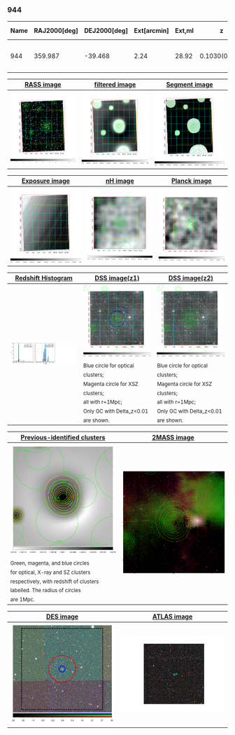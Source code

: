 <div STYLE="page-break-after: always;"></div>

### 944

|Name|RAJ2000[deg]|DEJ2000[deg] |Ext[arcmin]| Ext,ml | z | z_src| C|GC(XSZ,Delta_z<0.01)| GC(OPT,Delta_z<0.01)|GC| R_sig[arcmin] | R500[arcmin] | R500[Mpc]| CRsig[c/s] | CR500[c/s] |L500[1E44 erg/s]|F500[1E-12 erg/s/cm^2]| M500[1E14 Msun]|Tx[keV]|Cnt_sig|Beta|Rc[arcmin]|Comment|Alias|
|---|---|---|---|---|---|------|---|--------|---------|----------|---|---|---|---|---|---|---|---|---|---|---|---|---|---|
|944| 359.987| -39.468| 2.24| 28.92| 0.1030(0.005)| z1, z_xsz| B| MCXC, XB| A, N, W| A, MCXC, N, W, XB| 6.850| 8.227| 0.935| 0.232(0.057)| 0.240(0.059)| 1.319(0.170)| 4.883(0.628)| 2.56(0.16)| 3.95(0.16)| 33.5| 0.904(-0.114+0.070)| 4.503(-0.743+0.598)| -| k259|

|[RASS image](../image/944/944_img.pdf)|[filtered image](../image/944/944_fil.pdf)|[Segment image](../image/944/944_seg.pdf)|
|-------------------|--------------------|-------------------|
| <img src="../image/944/944_img.png" width="300">  | <img src="../image/944/944_fil.png" width="300">   | <img src="../image/944/944_seg.png" width="300">  |

|[Exposure image](../image/944/944_mex.pdf)| [nH image](../image/944/944_nh.pdf)| [Planck image](../image/944/944_p.pdf)|
|-------------------|--------------------|-------------------|
|<img src="../image/944/944_mex.png" width="300">   | <img src="../image/944/944_nh.png" width="300">    | <img src="../image/944/944_p.png" width="300"> |

|[Redshift Histogram](../image/944/944_zg.pdf) | [DSS image(z1)](../image/944/944_dss_z1.pdf)      |  [DSS image(z2)](../image/944/944_dss_z2.pdf)    |
|-------------------|--------------------|-------------------|
|<img src="../image/944/944_zg.png" width="300"> |<img src="../image/944/944_dss_z1.png" width="300"> <sub><br>Blue circle for optical clusters; <br>Magenta circle for XSZ clusters; <br>all with r=1Mpc; <br>Only GC with Delta_z<0.01 are shown. </sub>| <img src="../image/944/944_dss_z2.png" width="300"><sub><br>Blue circle for optical clusters; <br>Magenta circle for XSZ clusters; <br>all with r=1Mpc; <br>Only GC with Delta_z<0.01 are shown. </sub> |

|[Previous-identified clusters](../image/944/944_gc.pdf) | [2MASS image](../image/944/944_2mass.pdf)      |
|-------------------|-------------------|
|<img src=../image/944/944_gc.png width="300"> <br><sub>Green, magenta, and blue circles <br>for optical, X-ray and SZ clusters <br>respectively, with redshift of clusters <br>labelled. The radius of circles <br>are 1Mpc.</sub>|<img src="../image/944/944_2mass.png" width="300">  |

|[DES image](../image/944/944_des.pdf)   |[ATLAS image](../image/944/944_s.pdf)        |
|-------------------|-------------------|
| <img src="../image/944/944_des.png" width="300">  | <img src="../image/944/944_s.png" width="300">  |
